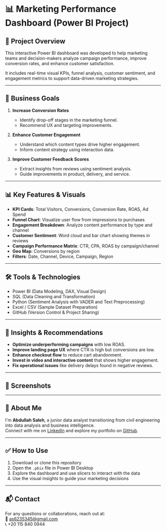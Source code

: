 # 📊 Marketing Performance Dashboard (Power BI Project)

## 🚀 Project Overview
This interactive Power BI dashboard was developed to help marketing teams and decision-makers analyze campaign performance, improve conversion rates, and enhance customer satisfaction.

It includes real-time visual KPIs, funnel analysis, customer sentiment, and engagement metrics to support data-driven marketing strategies.

---

## 🎯 Business Goals
1. **Increase Conversion Rates**
   - Identify drop-off stages in the marketing funnel.
   - Recommend UX and targeting improvements.

2. **Enhance Customer Engagement**
   - Understand which content types drive higher engagement.
   - Inform content strategy using interaction data.

3. **Improve Customer Feedback Scores**
   - Extract insights from reviews using sentiment analysis.
   - Guide improvements in product, delivery, and service.

---

## 📊 Key Features & Visuals

- **KPI Cards**: Total Visitors, Conversions, Conversion Rate, ROAS, Ad Spend
- **Funnel Chart**: Visualize user flow from impressions to purchases
- **Engagement Breakdown**: Analyze content performance by type and channel
- **Customer Sentiment**: Word cloud and bar chart showing themes in reviews
- **Campaign Performance Matrix**: CTR, CPA, ROAS by campaign/channel
- **Geo Map**: Conversions by region
- **Filters**: Date, Channel, Device, Campaign, Region

---

## 🛠️ Tools & Technologies
- Power BI (Data Modeling, DAX, Visual Design)
- SQL (Data Cleaning and Transformation)
- Python (Sentiment Analysis with VADER and Text Preprocessing)
- Excel / CSV (Sample Dataset Preparation)
- GitHub (Version Control & Project Sharing)

---

## 🧠 Insights & Recommendations

- **Optimize underperforming campaigns** with low ROAS.
- **Improve landing page UX** where CTR is high but conversions are low.
- **Enhance checkout flow** to reduce cart abandonment.
- **Invest in video and interactive content** that shows higher engagement.
- **Fix operational issues** like delivery delays found in negative reviews.




---

## 📸 Screenshots


---

## 💼 About Me

I'm **Abdullah Saleh**, a junior data analyst transitioning from civil engineering into data analysis and business intelligence.  
Connect with me on [LinkedIn](https://www.linkedin.com/) and explore my portfolio on [GitHub](https://github.com/).

---

## ✅ How to Use
1. Download or clone this repository
2. Open the `.pbix` file in Power BI Desktop
3. Explore the dashboard and use slicers to interact with the data
4. Use the visual insights to guide your marketing decisions

---

## 📬 Contact
For any questions or collaborations, reach out at:  
📧 as6235345@gmail.com  
📞 +20 115 840 0944
